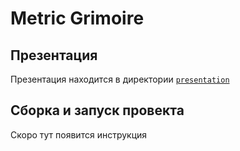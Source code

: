 # Metric Grimoire

## Презентация
Презентация находится в директории [`presentation`](https://github.com/quicklybly/metric-grimoire/presentation)

## Сборка и запуск провекта
Скоро тут появится инструкция